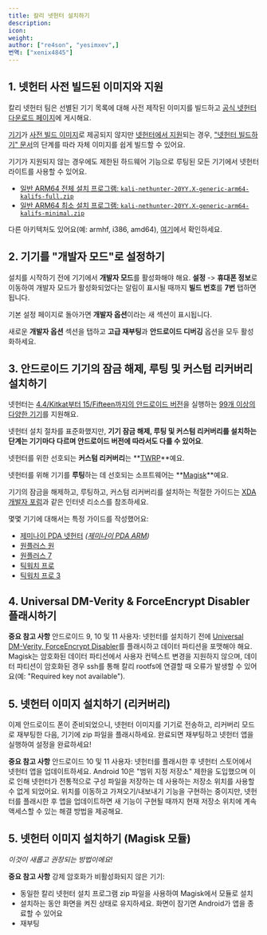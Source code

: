 ```yaml
---
title: 칼리 넷헌터 설치하기
description:
icon:
weight:
author: ["re4son", "yesimxev",]
번역: ["xenix4845"]
---
```


<!--
## 개요

넷헌터를 설치하려면 다음 단계가 필요해요:

1. [사전 빌드된 이미지 다운로드 또는 자체 이미지 빌드하기](#1-넷헌터-사전-빌드된-이미지와-지원)
2. [기기를 개발자 모드로 설정하기](#2-기기를-개발자-모드로-설정하기)
3. [기기 잠금 해제하기](#3-안드로이드-기기의-잠금-해제-루팅-및-커스텀-리커버리-설치하기)
4. [TWRP 설치하기](#3-안드로이드-기기의-잠금-해제-루팅-및-커스텀-리커버리-설치하기)
5. [Magisk 플래시하기](#3-안드로이드-기기의-잠금-해제-루팅-및-커스텀-리커버리-설치하기)
6. [안드로이드 9 이상: "data" 포맷 및 Universal DM-Verity & ForceEncrypt Disabler 플래시하기](#4-universal-dm-verity--forceencrypt-disabler-플래시하기)
7. [넷헌터 설치하기](#5-넷헌터-이미지-설치하기)
8. [안드로이드 10 이상: 넷헌터 스토어에서 넷헌터 앱 업데이트하기](#5-넷헌터-이미지-설치하기)
9. [넷헌터 앱을 실행하여 설치 완료하기](#5-넷헌터-이미지-설치하기)
10. [Magisk를 통해 설치하기](#6-magisk-모듈로-넷헌터를-설치하는-새로운-방법)
-->

## 1. 넷헌터 사전 빌드된 이미지와 지원

칼리 넷헌터 팀은 선별된 기기 목록에 대해 사전 제작된 이미지를 빌드하고 [공식 넷헌터 다운로드 페이지](/get-kali/#kali-mobile)에 게시해요.

[기기](https://nethunter.kali.org/image-models.html)가 [사전 빌드 이미지](https://nethunter.kali.org/images.html)로 제공되지 않지만 [넷헌터에서 지원](https://nethunter.kali.org/device-kernels.html)되는 경우, ["넷헌터 빌드하기" 문서](/docs/nethunter/building-nethunter/)의 단계를 따라 자체 이미지를 쉽게 빌드할 수 있어요.

기기가 지원되지 않는 경우에도 제한된 하드웨어 기능으로 루팅된 모든 기기에서 넷헌터 라이트를 사용할 수 있어요.

- [일반 ARM64 전체 설치 프로그램: `kali-nethunter-20YY.X-generic-arm64-kalifs-full.zip`](https://kali.download/nethunter-images/current/)
- [일반 ARM64 최소 설치 프로그램: `kali-nethunter-20YY.X-generic-arm64-kalifs-minimal.zip`](https://kali.download/nethunter-images/current/)

다른 아키텍처도 있어요(예: armhf, i386, amd64), [여기](https://kali.download/nethunter-images/current/)에서 확인하세요.

## 2. 기기를 "개발자 모드"로 설정하기

설치를 시작하기 전에 기기에서 **개발자 모드**를 활성화해야 해요.
**설정** -> **휴대폰 정보**로 이동하여 개발자 모드가 활성화되었다는 알림이 표시될 때까지 **빌드 번호**를 **7번** 탭하면 됩니다.

기본 설정 페이지로 돌아가면 **개발자 옵션**이라는 새 섹션이 표시됩니다.

새로운 **개발자 옵션** 섹션을 탭하고 **고급 재부팅**과 **안드로이드 디버깅** 옵션을 모두 활성화하세요.

## 3. 안드로이드 기기의 잠금 해제, 루팅 및 커스텀 리커버리 설치하기

<!-- If updating, make sure to update: ./kali-docs/nethunter/installing-nethunter/index.md & ./kali-nethunter-kernels/bin/generate-android-versions.py-->
넷헌터는 [4.4/Kitkat부터 15/Fifteen까지의 안드로이드 버전](https://nethunter.kali.org/android-versions.html)을 실행하는 [99개 이상의 다양한 기기](https://nethunter.kali.org/device-kernels.html)를 지원해요.

넷헌터 설치 절차를 표준화했지만, **기기 잠금 해제, 루팅 및 커스텀 리커버리를 설치하는 단계는 기기마다 다르며 안드로이드 버전에 따라서도 다를 수 있어요**.

넷헌터를 위한 선호되는 **커스텀 리커버리**는 **[TWRP](https://twrp.me/Devices/)**예요.

넷헌터를 위해 기기를 **루팅**하는 데 선호되는 소프트웨어는 **[Magisk](https://xdaforums.com/t/magisk-the-magic-mask-for-android.3473445/)**예요.

기기의 잠금을 해제하고, 루팅하고, 커스텀 리커버리를 설치하는 적절한 가이드는 [XDA 개발자 포럼](https://xdaforums.com/)과 같은 인터넷 리소스를 참조하세요.

몇몇 기기에 대해서는 특정 가이드를 작성했어요:

- [제미나이 PDA 넷헌터](/docs/nethunter/installing-nethunter-on-the-gemini-pda/) _([제미나이 PDA ARM](/docs/arm/gemini-pda/))_
- [원플러스 원](/docs/nethunter/installing-nethunter-on-the-oneplus-one/)
- [원플러스 7](/docs/nethunter/installing-nethunter-on-the-oneplus-7/)
- [틱워치 프로](/docs/nethunter/installing-nethunter-on-the-ticwatch-pro/)
- [틱워치 프로 3](/docs/nethunter/installing-nethunter-on-the-ticwatch-pro-3/)

## 4. Universal DM-Verity & ForceEncrypt Disabler 플래시하기

**중요 참고 사항** 안드로이드 9, 10 및 11 사용자: 넷헌터를 설치하기 전에 [Universal DM-Verity, ForceEncrypt Disabler](https://xdaforums.com/t/deprecated-universal-dm-verity-forceencrypt-disk-quota-disabler-11-2-2020.3817389/)를 플래시하고 데이터 파티션을 포맷해야 해요.
Magisk는 암호화된 데이터 파티션에서 사용자 컨텍스트 변경을 지원하지 않으며, 데이터 파티션이 암호화된 경우 ssh를 통해 칼리 rootfs에 연결할 때 오류가 발생할 수 있어요(예: "Required key not available").

## 5. 넷헌터 이미지 설치하기 (리커버리)

이제 안드로이드 폰이 준비되었으니, 넷헌터 이미지를 기기로 전송하고, 리커버리 모드로 재부팅한 다음, 기기에 zip 파일을 플래시하세요. 완료되면 재부팅하고 넷헌터 앱을 실행하여 설정을 완료하세요!

**중요 참고 사항** 안드로이드 10 및 11 사용자: 넷헌터를 플래시한 후 넷헌터 스토어에서 넷헌터 앱을 업데이트하세요. Android 10은 "범위 지정 저장소" 제한을 도입했으며 이로 인해 넷헌터가 전통적으로 구성 파일을 저장하는 데 사용하는 저장소 위치를 사용할 수 없게 되었어요. 위치를 이동하고 가져오기/내보내기 기능을 구현하는 중이지만, 넷헌터를 플래시한 후 앱을 업데이트하면 새 기능이 구현될 때까지 현재 저장소 위치에 계속 액세스할 수 있는 해결 방법을 제공해요.

## 5. 넷헌터 이미지 설치하기 (Magisk 모듈)

_이것이 새롭고 권장되는 방법이에요!_

**중요 참고 사항** 강제 암호화가 비활성화되지 않은 기기:

- 동일한 칼리 넷헌터 설치 프로그램 zip 파일을 사용하여 Magisk에서 모듈로 설치
- 설치하는 동안 화면을 켜진 상태로 유지하세요. 화면이 잠기면 Android가 앱을 종료할 수 있어요
- 재부팅

